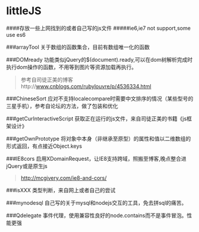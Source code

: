 # littleJS

####存放一些上网找到的或者自己写的js文件
#####ie6,ie7 not support,some use es6

###arrayTool 
关于数组的函数集合，目前有数组唯一化的函数

###DOMready
功能类似jQuery的$(document).ready,可以在dom树解析完成时执行dom操作的函数，不用等到图片等资源加载再执行。
>参考自司徒正美的博客http://www.cnblogs.com/rubylouvre/p/4536334.html

###ChineseSort
应对不支持localecompare时需要中文排序的情况（某些型号的三星手机），参考自论坛的方法，做了包装和优化

###getCurInteractiveScript
获取正在运行的js文件，来自司徒正美的书籍《js框架设计》

###getOwnPrototype
将对象中本身（非继承至原型）的属性和值以二维数组的形式返回，有点接近Object.keys

###IE8cors
启用XDomainRequest，让IE8支持跨域，照搬至博客,晚点整合进jQuery或是原生js
>http://mcgivery.com/ie8-and-cors/

###isXXX
类型判断，来自网上或者自己的尝试

###mynodesql
自己写的关于mysql和nodejs交互的工具，免去拼sql的痛苦。

###Qdelegate
事件代理，使用兼容性良好的node.contains而不是事件冒泡。性能更强